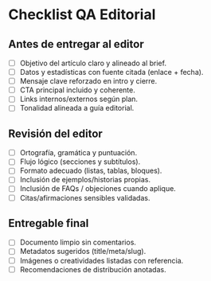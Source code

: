 # Checklist QA Editorial

## Antes de entregar al editor
- [ ] Objetivo del artículo claro y alineado al brief.
- [ ] Datos y estadísticas con fuente citada (enlace + fecha).
- [ ] Mensaje clave reforzado en intro y cierre.
- [ ] CTA principal incluido y coherente.
- [ ] Links internos/externos según plan.
- [ ] Tonalidad alineada a guía editorial.

## Revisión del editor
- [ ] Ortografía, gramática y puntuación.
- [ ] Flujo lógico (secciones y subtítulos).
- [ ] Formato adecuado (listas, tablas, bloques).
- [ ] Inclusión de ejemplos/historias propias.
- [ ] Inclusión de FAQs / objeciones cuando aplique.
- [ ] Citas/afirmaciones sensibles validadas.

## Entregable final
- [ ] Documento limpio sin comentarios.
- [ ] Metadatos sugeridos (title/meta/slug).
- [ ] Imágenes o creatividades listadas con referencia.
- [ ] Recomendaciones de distribución anotadas.
